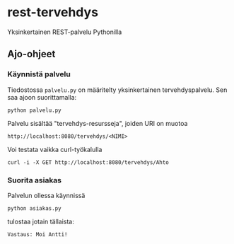 rest-tervehdys
==============

Yksinkertainen REST-palvelu Pythonilla

## Ajo-ohjeet

### Käynnistä palvelu

Tiedostossa `palvelu.py` on määritelty yksinkertainen tervehdyspalvelu. Sen saa ajoon suorittamalla:

    python palvelu.py
    
Palvelu sisältää "tervehdys-resursseja", joiden URI on muotoa

    http://localhost:8080/tervehdys/<NIMI>

Voi testata vaikka curl-työkalulla

    curl -i -X GET http://localhost:8080/tervehdys/Ahto
    

### Suorita asiakas

Palvelun ollessa käynnissä

    python asiakas.py
    
tulostaa jotain tällaista:

    Vastaus: Moi Antti!
